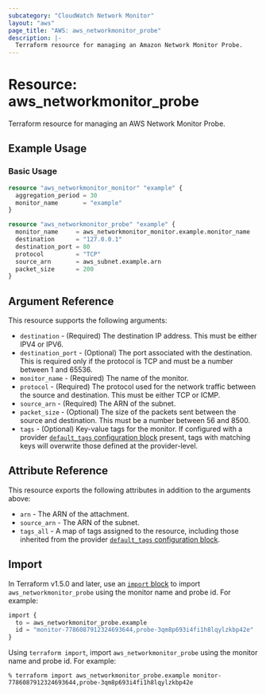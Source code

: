 ```yaml
---
subcategory: "CloudWatch Network Monitor"
layout: "aws"
page_title: "AWS: aws_networkmonitor_probe"
description: |-
  Terraform resource for managing an Amazon Network Monitor Probe.
---
```


# Resource: aws_networkmonitor_probe

Terraform resource for managing an AWS Network Monitor Probe.

## Example Usage

### Basic Usage

```terraform
resource "aws_networkmonitor_monitor" "example" {
  aggregation_period = 30
  monitor_name       = "example"
}

resource "aws_networkmonitor_probe" "example" {
  monitor_name     = aws_networkmonitor_monitor.example.monitor_name
  destination      = "127.0.0.1"
  destination_port = 80
  protocol         = "TCP"
  source_arn       = aws_subnet.example.arn
  packet_size      = 200
}
```

## Argument Reference

This resource supports the following arguments:

- `destination` - (Required) The destination IP address. This must be either IPV4 or IPV6.
- `destination_port` - (Optional) The port associated with the destination. This is required only if the protocol is TCP and must be a number between 1 and 65536.
- `monitor_name` - (Required) The name of the monitor.
- `protocol` - (Required) The protocol used for the network traffic between the source and destination. This must be either TCP or ICMP.
- `source_arn` - (Required) The ARN of the subnet.
- `packet_size` - (Optional) The size of the packets sent between the source and destination. This must be a number between 56 and 8500.
- `tags` - (Optional) Key-value tags for the monitor. If configured with a provider [`default_tags` configuration block](https://registry.terraform.io/providers/hashicorp/aws/latest/docs#default_tags-configuration-block) present, tags with matching keys will overwrite those defined at the provider-level.

## Attribute Reference

This resource exports the following attributes in addition to the arguments above:

- `arn` - The ARN of the attachment.
- `source_arn` - The ARN of the subnet.
- `tags_all` - A map of tags assigned to the resource, including those inherited from the provider [`default_tags` configuration block](https://registry.terraform.io/providers/hashicorp/aws/latest/docs#default_tags-configuration-block).

## Import

In Terraform v1.5.0 and later, use an [`import` block](https://developer.hashicorp.com/terraform/language/import) to import `aws_networkmonitor_probe` using the monitor name and probe id. For example:

```terraform
import {
  to = aws_networkmonitor_probe.example
  id = "monitor-7786087912324693644,probe-3qm8p693i4fi1h8lqylzkbp42e"
}
```

Using `terraform import`, import `aws_networkmonitor_probe` using the monitor name and probe id. For example:

```console
% terraform import aws_networkmonitor_probe.example monitor-7786087912324693644,probe-3qm8p693i4fi1h8lqylzkbp42e
```
